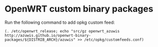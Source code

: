# OpenWRT custom binary packages

Run the following command to add opkg custom feed:

    (. /etc/openwrt_release; echo "src/gz openwrt_azuwis http://azuwis.github.io/openwrt-binary-packages/${DISTRIB_ARCH}/azuwis" >> /etc/opkg/customfeeds.conf)
